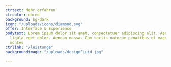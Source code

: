 ```yaml
---
ctrtext: Mehr erfahren
ctrcolor: onred
background: bg-dark
icon: "/uploads/icons/diamond.svg"
offer: Interface & Experience
bodytext: Lorem ipsum dolor sit amet, consectetuer adipiscing elit. Aenean commodo
  ligula eget dolor. Aenean massa. Cum sociis natoque penatibus et magnis dis parturient
  montes
ctrlink: "/leistunge"
backgroundimage: "/uploads/designFLuid.jpg"

---
```

